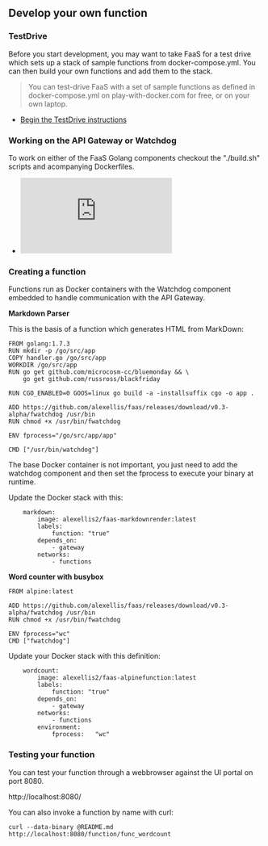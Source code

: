 ## Develop your own function

### TestDrive

Before you start development, you may want to take FaaS for a test drive which sets up a stack of sample functions from docker-compose.yml. You can then build your own functions and add them to the stack.

> You can test-drive FaaS with a set of sample functions as defined in docker-compose.yml on play-with-docker.com for free, or on your own laptop.

* [Begin the TestDrive instructions](https://github.com/alexellis/faas/blob/master/TestDrive.md)

### Working on the API Gateway or Watchdog

To work on either of the FaaS Golang components checkout the "./build.sh" scripts and acompanying Dockerfiles.

* ![Roadmap and Contributing](https://github.com/alexellis/faas/blob/master/ROADMAP.md)

### Creating a function

Functions run as Docker containers with the Watchdog component embedded to handle communication with the API Gateway.

**Markdown Parser**

This is the basis of a function which generates HTML from MarkDown:

```
FROM golang:1.7.3
RUN mkdir -p /go/src/app
COPY handler.go /go/src/app
WORKDIR /go/src/app
RUN go get github.com/microcosm-cc/bluemonday && \
    go get github.com/russross/blackfriday

RUN CGO_ENABLED=0 GOOS=linux go build -a -installsuffix cgo -o app .

ADD https://github.com/alexellis/faas/releases/download/v0.3-alpha/fwatchdog /usr/bin
RUN chmod +x /usr/bin/fwatchdog

ENV fprocess="/go/src/app/app"

CMD ["/usr/bin/watchdog"]
```

The base Docker container is not important, you just need to add the watchdog component and then set the fprocess to execute your binary at runtime.

Update the Docker stack with this:

```
    markdown:
        image: alexellis2/faas-markdownrender:latest
        labels:
            function: "true"
        depends_on:
            - gateway
        networks:
            - functions
```

**Word counter with busybox**

```
FROM alpine:latest

ADD https://github.com/alexellis/faas/releases/download/v0.3-alpha/fwatchdog /usr/bin
RUN chmod +x /usr/bin/fwatchdog

ENV fprocess="wc"
CMD ["fwatchdog"]
```

Update your Docker stack with this definition:

```
    wordcount:
        image: alexellis2/faas-alpinefunction:latest
        labels:
            function: "true"
        depends_on:
            - gateway
        networks:
            - functions
        environment:
            fprocess:	"wc"
```

### Testing your function

You can test your function through a webbrowser against the UI portal on port 8080.

http://localhost:8080/

You can also invoke a function by name with curl:

```
curl --data-binary @README.md http://localhost:8080/function/func_wordcount
```

